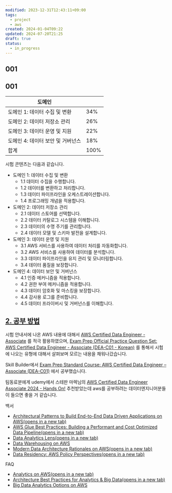 ```yaml
---
modified: 2023-12-31T12:43:11+09:00
tags:
  - project
  - aws
created: 2024-01-04T09:22
updated: 2024-07-20T21:25
draft: true
status:
  - in_progress
---
```


## 001


## 001

| 도메인                  |      |
| -------------------- | ---- |
| 도메인 1: 데이터 수집 및 변환   | 34%  |
| 도메인 2: 데이터 저장소 관리    | 26%  |
| 도메인 3: 데이터 운영 및 지원   | 22%  |
| 도메인 4: 데이터 보안 및 거버넌스 | 18%  |
| 합계                   | 100% |

시험 콘텐츠는 다음과 같습니다.

- 도메인 1: 데이터 수집 및 변환
    - 1.1 데이터 수집을 수행합니다.
    - 1.2 데이터를 변환하고 처리합니다.
    - 1.3 데이터 파이프라인을 오케스트레이션합니다.
    - 1.4 프로그래밍 개념을 적용합니다.
- 도메인 2: 데이터 저장소 관리
    - 2.1 데이터 스토어를 선택합니다.
    - 2.2 데이터 카탈로그 시스템을 이해합니다.
    - 2.3 데이터의 수명 주기를 관리합니다.
    - 2.4 데이터 모델 및 스키마 발전을 설계합니다.
- 도메인 3: 데이터 운영 및 지원
    - 3.1 AWS 서비스를 사용하여 데이터 처리를 자동화합니다.
    - 3.2 AWS 서비스를 사용하여 데이터를 분석합니다.
    - 3.3 데이터 파이프라인을 유지 관리 및 모니터링합니다.
    - 3.4 데이터 품질을 보장합니다.
- 도메인 4: 데이터 보안 및 거버넌스
    - 4.1 인증 메커니즘을 적용합니다.
    - 4.2 권한 부여 메커니즘을 적용합니다.
    - 4.3 데이터 암호화 및 마스킹을 보장합니다.
    - 4.4 감사용 로그를 준비합니다.
    - 4.5 데이터 프라이버시 및 거버넌스를 이해합니다.

## [2. 공부 방법](https://mjs1995.tistory.com/316#article-2--공부-방법)

시험 안내서에 나온 AWS 내용에 대해서 [AWS Certified Data Engineer - Associate](https://aws.amazon.com/ko/certification/certified-data-engineer-associate/) 를 적극 활용하였으며, [Exam Prep Official Practice Question Set: AWS Certified Data Engineer - Associate (DEA-C01 - Korean)](https://explore.skillbuilder.aws/learn/course/internal/view/elearning/18200/exam-prep-official-practice-question-set-aws-certified-data-engineer-associate-dea-c01-korean) 를 통해서 시험에 나오는 유형에 대해서 살펴보며 모르는 내용을 채워나갔습니다.

Skill Builder에서 [Exam Prep Standard Course: AWS Certified Data Engineer – Associate (DEA-C01)](https://explore.skillbuilder.aws/learn/course/internal/view/elearning/18546/exam-prep-standard-course-aws-certified-data-engineer-associate-dea-c01) 에서 공부했습니다.

팀동료분에게 udemy에서 스테판 마렉님의 [AWS Certified Data Engineer Associate 2024 - Hands On!](https://www.udemy.com/course/aws-data-engineer/?couponCode=ST6MT42324) 추천받았는데 aws를 공부하려는 데이터엔지니어분들이 들으면 좋을 거 같습니다.

백서

- [Architectural Patterns to Build End-to-End Data Driven Applications on AWS(opens in a new tab)](https://docs.aws.amazon.com/ko_kr/whitepapers/latest/build-e2e-data-driven-applications/aws-for-data.html)
- [AWS Glue Best Practices: Building a Performant and Cost Optimized Data Pipeline(opens in a new tab)](https://docs.aws.amazon.com/ko_kr/whitepapers/latest/aws-glue-best-practices-build-performant-data-pipeline/aws-glue-best-practices-build-performant-data-pipeline.html)
- [Data Analytics Lens(opens in a new tab)](https://docs.aws.amazon.com/ko_kr/wellarchitected/latest/analytics-lens/analytics-lens.html)
- [Data Warehousing on AWS](https://docs.aws.amazon.com/ko_kr/whitepapers/latest/data-warehousing-on-aws/data-warehousing-on-aws.html)
- [Modern Data Architecture Rationales on AWS(opens in a new tab)](https://docs.aws.amazon.com/pdfs/whitepapers/latest/modern-data-architecture-rationales-on-aws/modern-data-architecture-rationales-on-aws.pdf)
- [Data Residency: AWS Policy Perspectives(opens in a new tab)](https://d1.awsstatic.com/whitepapers/compliance/Data_Residency_Whitepaper.pdf)

FAQ

- [Analytics on AWS(opens in a new tab)](https://aws.amazon.com/ko/big-data/datalakes-and-analytics/?trk=4d20ac45-e3d9-43b8-89c9-e59f0e17345c%E2%89%BBchannel=el)
- [Architecture Best Practices for Analytics & Big Data(opens in a new tab)](https://aws.amazon.com/ko/architecture/analytics-big-data/?trk=4d20ac45-e3d9-43b8-89c9-e59f0e17345c%E2%89%BBchannel=el&cards-all.sort-by=item.additionalFields.sortDate&cards-all.sort-order=desc&awsf.content-type=*all&awsf.methodology=*all)
- [Big Data Analytics Options on AWS](https://docs.aws.amazon.com/pdfs/whitepapers/latest/big-data-analytics-options/big-data-analytics-options.pdf?trk=4d20ac45-e3d9-43b8-89c9-e59f0e17345c%E2%89%BBchannel=el)
